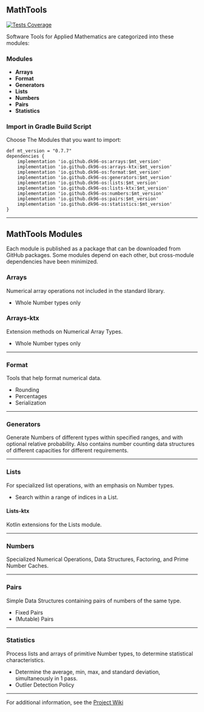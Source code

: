 ## MathTools
[![Tests Coverage](https://github.com/DK96-OS/MathTools/actions/workflows/ci_run.yml/badge.svg?branch=master)](https://github.com/DK96-OS/MathTools/actions/workflows/ci_run.yml)

Software Tools for Applied Mathematics are categorized into these modules:
### Modules
- __Arrays__
- __Format__
- __Generators__
- __Lists__
- __Numbers__
- __Pairs__
- __Statistics__

### Import in Gradle Build Script
Choose The Modules that you want to import:

	def mt_version = "0.7.7"
	dependencies {
		implementation 'io.github.dk96-os:arrays:$mt_version'
		implementation 'io.github.dk96-os:arrays-ktx:$mt_version'
		implementation 'io.github.dk96-os:format:$mt_version'
		implementation 'io.github.dk96-os:generators:$mt_version'
		implementation 'io.github.dk96-os:lists:$mt_version'
		implementation 'io.github.dk96-os:lists-ktx:$mt_version'
		implementation 'io.github.dk96-os:numbers:$mt_version'
		implementation 'io.github.dk96-os:pairs:$mt_version'
		implementation 'io.github.dk96-os:statistics:$mt_version'
	}

___

## MathTools Modules
Each module is published as a package that can be downloaded from GitHub packages.
Some modules depend on each other, but cross-module dependencies have been minimized.

### Arrays
Numerical array operations not included in the standard library.
- Whole Number types only

### Arrays-ktx
Extension methods on Numerical Array Types.
- Whole Number types only

___

### Format
Tools that help format numerical data.
- Rounding
- Percentages
- Serialization

___

### Generators
Generate Numbers of different types within specified ranges, and with optional relative probability.
Also contains number counting data structures of different capacities for different requirements.

___

### Lists
For specialized list operations, with an emphasis on Number types.
- Search within a range of indices in a List.

#### Lists-ktx
Kotlin extensions for the Lists module.

___

### Numbers
Specialized Numerical Operations, Data Structures, Factoring, and Prime Number Caches.

___

### Pairs
Simple Data Structures containing pairs of numbers of the same type.
- Fixed Pairs
- (Mutable) Pairs
___

### Statistics
Process lists and arrays of primitive Number types, to determine statistical characteristics.
- Determine the average, min, max, and standard deviation, simultaneously in 1 pass.
- Outlier Detection Policy

____
For additional information, see the [Project Wiki](https://github.com/DK96-OS/MathTools/wiki)
